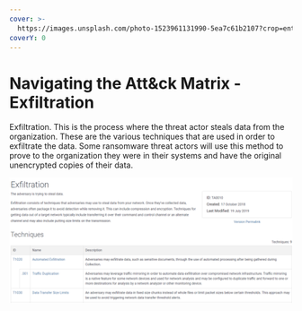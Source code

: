 ```yaml
---
cover: >-
  https://images.unsplash.com/photo-1523961131990-5ea7c61b2107?crop=entropy&cs=srgb&fm=jpg&ixid=MnwxOTcwMjR8MHwxfHNlYXJjaHw2fHx0ZWNofGVufDB8fHx8MTY0NjY4ODE2Ng&ixlib=rb-1.2.1&q=85
coverY: 0
---
```


# Navigating the Att\&ck Matrix - Exfiltration

Exfiltration. This is the process where the threat actor steals data from the organization. These are the various techniques that are used in order to exfiltrate the data.  Some ransomware threat actors will use this method to prove to the organization they were in their systems and have the original unencrypted copies of their data.

![](../../.gitbook/assets/exfiltration1.PNG)
